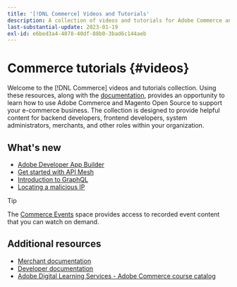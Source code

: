 ```yaml
---
title: '[!DNL Commerce] Videos and Tutorials'
description: A collection of videos and tutorials for Adobe Commerce and Magento Open Source
last-substantial-update: 2023-01-19
exl-id: e6bed3a4-4078-40df-88b0-3bad6c144aeb
---
```

# Commerce tutorials {#videos}

Welcome to the [!DNL Commerce] videos and tutorials collection. Using these resources, along with the [documentation](https://experienceleague.adobe.com/docs/commerce.html), provides an opportunity to learn how to use Adobe Commerce and Magento Open Source to support your e-commerce business. The collection is designed to provide helpful content for backend developers, frontend developers, system administrators, merchants, and other roles within your organization.

<div id="whats-new-section">

## What's new

- [Adobe Developer App Builder](../app-builder/introduction-to-app-builder.md)
- [Get started with API Mesh](../api-mesh/getting-started-api-mesh.md)
- [Introduction to GraphQL](../graphql-rest/intro-graphql.md)
- [Locating a malicious IP](../new-relic/malicious-ip.md)

 </div>
<div id="recs-overview-body-1"></div>
<div id="recs-overview-body-2"></div>
<div id="recs-overview-body-3"></div>
<div id="recs-overview-body-4"></div>
<div id="recs-overview-body-5"></div>
<div id="recs-overview-body-6"></div>

>[!TIP]
>
>The [Commerce Events](https://experienceleague.adobe.com/docs/commerce-events/events/overview.html) space provides access to recorded event content that you can watch on demand.

## Additional resources

- [Merchant documentation](https://experienceleague.adobe.com/docs/commerce-admin/user-guides/home.html)
- [Developer documentation](https://developer.adobe.com/commerce)
- [Adobe Digital Learning Services - Adobe Commerce course catalog](https://learning.adobe.com/catalog.html?solution=Adobe%20Commerce)
